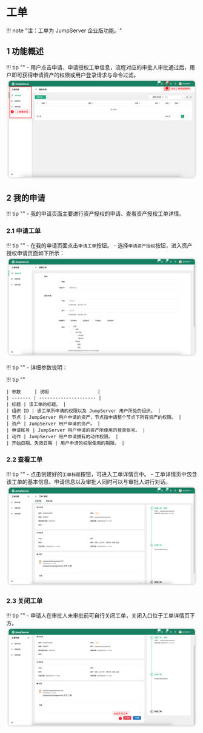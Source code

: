 # 工单
!!! note "注：工单为 JumpServer 企业版功能。"

## 1 功能概述
!!! tip ""
    - 用户点击申请、申请授权工单信息，流程对应的审批人审批通过后，用户即可获得申请资产的权限或用户登录请求与命令过滤。
![admin_tickets01](../../img/admin_tickets01.png)
## 2 我的申请
!!! tip ""
    - 我的申请页面主要进行资产授权的申请、查看资产授权工单详情。

### 2.1 申请工单
!!! tip ""
    - 在我的申请页面点击`申请工单`按钮。
    - 选择`申请资产授权`按钮，进入资产授权申请页面如下所示：
![admin_tickets02](../../img/admin_tickets02.png)

!!! tip ""
    - 详细参数说明：

!!! tip ""

    | 参数     | 说明                  |
    | ------- | --------------------- |
    | 标题 | 该工单的标题。 |
    | 组织 ID | 该工单所申请的权限以及 JumpServer 用户所处的组织。 |
    | 节点 | JumpServer 用户申请的资产，节点指申请整个节点下所有资产的权限。 |
    | 资产 | JumpServer 用户申请的资产。 |
    | 申请账号 | JumpServer 用户申请的资产所使用的登录账号。 |
    | 动作 | JumpServer 用户申请拥有的动作权限。 |
    | 开始日期、失效日期 | 用户申请的权限使用的期限。 |

### 2.2 查看工单
!!! tip ""
    - 点击创建好的`工单标题`按钮，可进入工单详情页中。
    - 工单详情页中包含该工单的基本信息、申请信息以及审批人同时可以与审批人进行对话。
![admin_tickets03](../../img/admin_tickets03.png)

### 2.3 关闭工单
!!! tip ""
    - 申请人在审批人未审批前可自行关闭工单，关闭入口位于工单详情页下方。
![admin_tickets04](../../img/admin_tickets04.png)